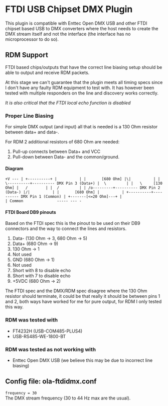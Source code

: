 FTDI USB Chipset DMX Plugin
===========================

This plugin is compatible with Enttec Open DMX USB and other FTDI chipset 
based USB to DMX converters where the host needs to create the DMX stream 
itself and not the interface (the interface has no microprocessor to do so).

## RDM Support

FTDI based chips/outputs that have the correct line biasing setup should be
able to output and receive RDM packets.

At this stage we can't guarantee that the plugin meets all timing specs since 
I don't have any faulty RDM equipment to test with. It has however been tested
with multiple responders on the line and discovery works correctly.

*It is also critical that the FTDI local echo function is disabled*

### Proper Line Biasing
For simple DMX output (and input) all that is needed is a 130 Ohm resistor
between data+ and data-.

For RDM 2 additional resistors of 680 Ohm are needed:
1. Pull-up connects between Data+ and VCC
2. Pull-down between Data- and the common/ground.

#### Diagram
`
    +V
    ---
     |
     +----------+
     |          |
     |       [680 Ohm]
   |\|          |
   | \----------+---------- DMX Pin 3 (Data+)
   |  \         |
   |   \     [130 Ohm]
   |   /        |
   |  /         |
   | /o---------+---------- DMX Pin 2 (Data-)
   |/|          |
     |       [680 Ohm]
     |          |
     +----------+---------- DMX Pin 1 (Common)
     |
     +-------[<=20 Ohm]---+
     |                    |
   Common               -----
                         ---
                          -
`

#### FTDI Board DB9 pinouts
Based on the FTDI spec this is the pinout to be used on their DB9 connectors
and the way to connect the lines and resistors.

1. Data- (130 Ohm -> 3, 680 Ohm -> 5)
2. Data+ (680 Ohm -> 9)
3. 130 Ohm -> 1
4. Not used
5. GND (680 Ohm -> 1)
6. Not used
7. Short with 8 to disable echo
8. Short with 7 to disable echo
9. +5VDC (680 Ohm -> 2)

The FTDI spec and the DMX/RDM spec disagree where the 130 Ohm resistor should
terminate, it could be that really it should be between pins 1 and 2, both 
ways have worked for me for pure output, for RDM I only tested this way.

### RDM was tested with
- FT4232H (USB-COM485-PLUS4)
- USB-RS485-WE-1800-BT

### RDM was tested as not working with
- Enttec Open DMX USB (we believe this may be due to incorrect line biasing)

## Config file: ola-ftdidmx.conf

`frequency = 30`  
The DMX stream frequency (30 to 44 Hz max are the usual).
